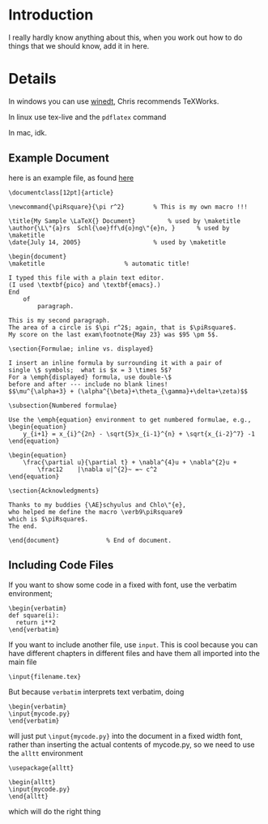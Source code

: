 # Introduction #

I really hardly know anything about this, when you work out how to do things that we should know, add it in here.


# Details #

In windows you can use [winedt](http://www.winedt.com/), Chris recommends TeXWorks.

In linux use tex-live and the `pdflatex` command

In mac, idk.

## Example Document ##

here is an example file, as found [here](http://amath.colorado.edu/documentation/LaTeX/basics/example.html)

```
\documentclass[12pt]{article}

\newcommand{\piRsquare}{\pi r^2}		% This is my own macro !!!

\title{My Sample \LaTeX{} Document}			% used by \maketitle
\author{\L\"{a}rs  Schl{\oe}ff\d{o}ng\"{e}n, }		% used by \maketitle
\date{July 14, 2005}					% used by \maketitle

\begin{document}
\maketitle						% automatic title!

I typed this file with a plain text editor.
(I used \textbf{pico} and \textbf{emacs}.)
End
	of
		paragraph.

This is my second paragraph.
The area of a circle is $\pi r^2$; again, that is $\piRsquare$.
My score on the last exam\footnote{May 23} was $95 \pm 5$.

\section{Formulae; inline vs. displayed}

I insert an inline formula by surrounding it with a pair of
single \$ symbols;  what is $x = 3 \times 5$?
For a \emph{displayed} formula, use double-\$
before and after --- include no blank lines!
$$\mu^{\alpha+3} + (\alpha^{\beta}+\theta_{\gamma}+\delta+\zeta)$$

\subsection{Numbered formulae}

Use the \emph{equation} environment to get numbered formulae, e.g.,
\begin{equation}
	y_{i+1} = x_{i}^{2n} - \sqrt{5}x_{i-1}^{n} + \sqrt{x_{i-2}^7} -1
\end{equation}

\begin{equation}
	\frac{\partial u}{\partial t} + \nabla^{4}u + \nabla^{2}u +
        \frac12    |\nabla u|^{2}~ =~ c^2
\end{equation}

\section{Acknowledgments}

Thanks to my buddies {\AE}schyulus and Chlo\"{e},
who helped me define the macro \verb9\piRsquare9
which is $\piRsquare$.
The end.

\end{document}             % End of document.
```

## Including Code Files ##

If you want to show some code in a fixed with font, use the verbatim environment;

```
\begin{verbatim}
def square(i):
  return i**2
\end{verbatim}
```

If you want to include another file, use `input`. This is cool because you can have different chapters in different files and have them all imported into the main file

```
\input{filename.tex}
```

But because `verbatim` interprets text verbatim, doing

```
\begin{verbatim}
\input{mycode.py}
\end{verbatim}
```

will just put `\input{mycode.py}` into the document in a fixed width font, rather than inserting the actual contents of mycode.py, so we need to use the `alltt` environment

```
\usepackage{alltt}

\begin{alltt}
\input{mycode.py}
\end{alltt}
```

which will do the right thing

